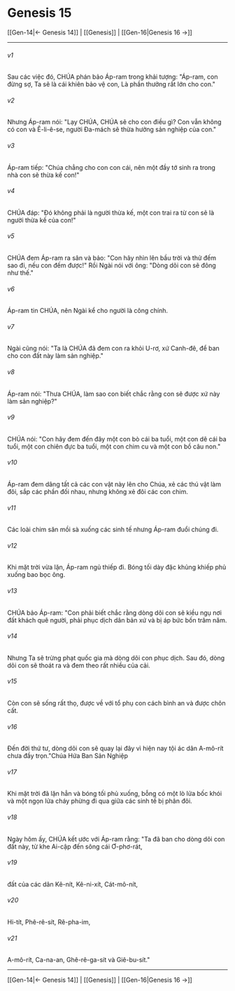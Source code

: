 # Genesis 15

[[Gen-14|← Genesis 14]] | [[Genesis]] | [[Gen-16|Genesis 16 →]]
***



###### v1 
Sau các việc đó, CHÚA phán bảo Áp-ram trong khải tượng: "Áp-ram, con đừng sợ, Ta sẽ là cái khiên bảo vệ con, Là phần thưởng rất lớn cho con." 

###### v2 
Nhưng Áp-ram nói: "Lạy CHÚA, CHÚA sẽ cho con điều gì? Con vẫn không có con và Ê-li-ê-se, người Đa-mách sẽ thừa hưởng sản nghiệp của con." 

###### v3 
Áp-ram tiếp: "Chúa chẳng cho con con cái, nên một đầy tớ sinh ra trong nhà con sẽ thừa kế con!" 

###### v4 
CHÚA đáp: "Đó không phải là người thừa kế, một con trai ra từ con sẽ là người thừa kế của con!" 

###### v5 
CHÚA đem Áp-ram ra sân và bảo: "Con hãy nhìn lên bầu trời và thử đếm sao đi, nếu con đếm được!" Rồi Ngài nói với ông: "Dòng dõi con sẽ đông như thế." 

###### v6 
Áp-ram tin CHÚA, nên Ngài kể cho người là công chính. 

###### v7 
Ngài cũng nói: "Ta là CHÚA đã đem con ra khỏi U-rơ, xứ Canh-đê, để ban cho con đất này làm sản nghiệp." 

###### v8 
Áp-ram nói: "Thưa CHÚA, làm sao con biết chắc rằng con sẽ được xứ này làm sản nghiệp?" 

###### v9 
CHÚA nói: "Con hãy đem đến đây một con bò cái ba tuổi, một con dê cái ba tuổi, một con chiên đực ba tuổi, một con chim cu và một con bồ câu non." 

###### v10 
Áp-ram đem dâng tất cả các con vật này lên cho Chúa, xẻ các thú vật làm đôi, sắp các phần đối nhau, nhưng không xẻ đôi các con chim. 

###### v11 
Các loài chim săn mồi sà xuống các sinh tế nhưng Áp-ram đuổi chúng đi. 

###### v12 
Khi mặt trời vừa lặn, Áp-ram ngủ thiếp đi. Bóng tối dày đặc khủng khiếp phủ xuống bao bọc ông. 

###### v13 
CHÚA bảo Áp-ram: "Con phải biết chắc rằng dòng dõi con sẽ kiều ngụ nơi đất khách quê người, phải phục dịch dân bản xứ và bị áp bức bốn trăm năm. 

###### v14 
Nhưng Ta sẽ trừng phạt quốc gia mà dòng dõi con phục dịch. Sau đó, dòng dõi con sẽ thoát ra và đem theo rất nhiều của cải. 

###### v15 
Còn con sẽ sống rất thọ, được về với tổ phụ con cách bình an và được chôn cất. 

###### v16 
Đến đời thứ tư, dòng dõi con sẽ quay lại đây vì hiện nay tội ác dân A-mô-rít chưa đầy trọn."Chúa Hứa Ban Sản Nghiệp 

###### v17 
Khi mặt trời đã lặn hẳn và bóng tối phủ xuống, bỗng có một lò lửa bốc khói và một ngọn lửa cháy phừng đi qua giữa các sinh tế bị phân đôi. 

###### v18 
Ngày hôm ấy, CHÚA kết ước với Áp-ram rằng: "Ta đã ban cho dòng dõi con đất này, từ khe Ai-cập đến sông cái Ơ-phơ-rát, 

###### v19 
đất của các dân Kê-nít, Kê-ni-xít, Cát-mô-nít, 

###### v20 
Hi-tít, Phê-rê-sít, Rê-pha-im, 

###### v21 
A-mô-rít, Ca-na-an, Ghê-rê-ga-sít và Giê-bu-sít."

***
[[Gen-14|← Genesis 14]] | [[Genesis]] | [[Gen-16|Genesis 16 →]]
